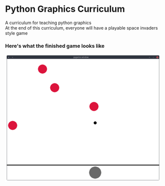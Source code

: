 # Python Graphics Curriculum
A curriculum for teaching python graphics  
At the end of this curriculum, everyone will have a playable space invaders style game
### Here's what the finished game looks like
![](/screenshot.png "")